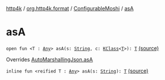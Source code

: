 [http4k](../../index.md) / [org.http4k.format](../index.md) / [ConfigurableMoshi](index.md) / [asA](./as-a.md)

# asA

`open fun <T : `[`Any`](https://kotlinlang.org/api/latest/jvm/stdlib/kotlin/-any/index.html)`> asA(s: `[`String`](https://kotlinlang.org/api/latest/jvm/stdlib/kotlin/-string/index.html)`, c: `[`KClass`](https://kotlinlang.org/api/latest/jvm/stdlib/kotlin.reflect/-k-class/index.html)`<`[`T`](as-a.md#T)`>): `[`T`](as-a.md#T) [(source)](https://github.com/http4k/http4k/blob/master/http4k-format-moshi/src/main/kotlin/org/http4k/format/internalMoshi.kt#L30)

Overrides [AutoMarshallingJson.asA](../-auto-marshalling-json/as-a.md)


`inline fun <reified T : `[`Any`](https://kotlinlang.org/api/latest/jvm/stdlib/kotlin/-any/index.html)`> asA(s: `[`String`](https://kotlinlang.org/api/latest/jvm/stdlib/kotlin/-string/index.html)`): `[`T`](as-a.md#T) [(source)](https://github.com/http4k/http4k/blob/master/http4k-format-moshi/src/main/kotlin/org/http4k/format/internalMoshi.kt#L32)